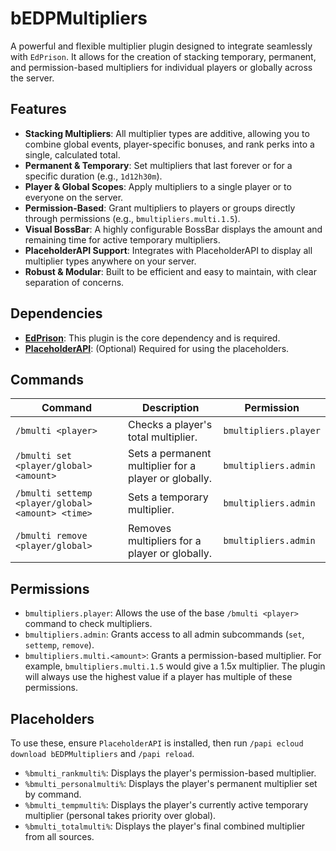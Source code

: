 # bEDPMultipliers

A powerful and flexible multiplier plugin designed to integrate seamlessly with `EdPrison`. It allows for the creation of stacking temporary, permanent, and permission-based multipliers for individual players or globally across the server.

## Features

- **Stacking Multipliers**: All multiplier types are additive, allowing you to combine global events, player-specific bonuses, and rank perks into a single, calculated total.
- **Permanent & Temporary**: Set multipliers that last forever or for a specific duration (e.g., `1d12h30m`).
- **Player & Global Scopes**: Apply multipliers to a single player or to everyone on the server.
- **Permission-Based**: Grant multipliers to players or groups directly through permissions (e.g., `bmultipliers.multi.1.5`).
- **Visual BossBar**: A highly configurable BossBar displays the amount and remaining time for active temporary multipliers.
- **PlaceholderAPI Support**: Integrates with PlaceholderAPI to display all multiplier types anywhere on your server.
- **Robust & Modular**: Built to be efficient and easy to maintain, with clear separation of concerns.

## Dependencies

- **[EdPrison](https://builtbybit.com/resources/edprison-core.24738/)**: This plugin is the core dependency and is required.
- **[PlaceholderAPI](https://www.spigotmc.org/resources/placeholderapi.6245/)**: (Optional) Required for using the placeholders.

## Commands

| Command                                            | Description                                          | Permission              |
| -------------------------------------------------- | ---------------------------------------------------- | ----------------------- |
| `/bmulti <player>`                                 | Checks a player's total multiplier.                  | `bmultipliers.player`   |
| `/bmulti set <player/global> <amount>`             | Sets a permanent multiplier for a player or globally. | `bmultipliers.admin`    |
| `/bmulti settemp <player/global> <amount> <time>`  | Sets a temporary multiplier.                         | `bmultipliers.admin`    |
| `/bmulti remove <player/global>`                   | Removes multipliers for a player or globally.        | `bmultipliers.admin`    |

## Permissions

- `bmultipliers.player`: Allows the use of the base `/bmulti <player>` command to check multipliers.
- `bmultipliers.admin`: Grants access to all admin subcommands (`set`, `settemp`, `remove`).
- `bmultipliers.multi.<amount>`: Grants a permission-based multiplier. For example, `bmultipliers.multi.1.5` would give a 1.5x multiplier. The plugin will always use the highest value if a player has multiple of these permissions.

## Placeholders

To use these, ensure `PlaceholderAPI` is installed, then run `/papi ecloud download bEDPMultipliers` and `/papi reload`.

- `%bmulti_rankmulti%`: Displays the player's permission-based multiplier.
- `%bmulti_personalmulti%`: Displays the player's permanent multiplier set by command.
- `%bmulti_tempmulti%`: Displays the player's currently active temporary multiplier (personal takes priority over global).
- `%bmulti_totalmulti%`: Displays the player's final combined multiplier from all sources.
